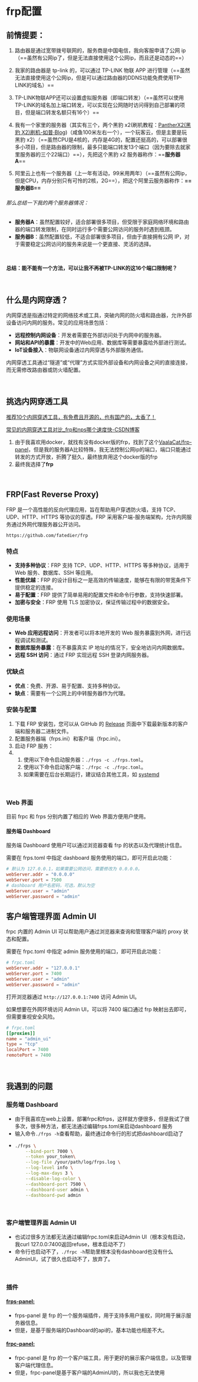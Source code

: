 # frp配置

## 前情提要：

1. 路由器是通过宽带拨号联网的，服务商是中国电信，我向客服申请了公网 ip（==虽然有公网ip了，但是无法直接使用这个公网ip，而且还是动态的==）

2. 我家的路由器是 tp-link 的，可以通过 TP-LINK 物联 APP 进行管理（==虽然无法直接使用这个公网ip，但是可以通过路由器的DDNS功能免费使用TP-LINK的域名）==
3. TP-LINK物联APP还可以设置虚拟服务器（即端口转发）（==虽然可以使用TP-LINK的域名加上端口转发，可以实现在公网随时访问得到自己部署的项目，但是端口转发名额只有16个）==

4. 我有一个家里的服务器（其实有三个，两个黑豹 x2(刷机教程：[PantherX2(黑豹 X2)刷机-如普·Blog](https://rupu.net/archives/pantherx2#wifi%E7%9B%B8%E5%85%B3))（咸鱼100米左右一个），一个玩客云，但是主要是玩黑豹 x2）（==虽然CPU是4核的，内存是4G的，配置还挺高的，可以部署很多小项目，但是路由器的限制，最多只能端口转发13个端口（因为要除去就家里服务器的三个22端口）==），先把这个黑豹 x2 服务器称作：==**服务器 A**==
5. 阿里云上也有一个服务器（上一年有活动，99米用两年）（==虽然有公网ip，但是CPU，内存分别只有可怜的2核，2G==），把这个阿里云服务器称作：**==服务器B==**

###### 那么总结一下我的两个服务器情况：

* **服务器A**：虽然配置较好，适合部署很多项目，但受限于家庭网络环境和路由器的端口转发限制，在同时运行多个需要公网访问的服务时遇到瓶颈。
* **服务器B**：虽然配置较低，不适合部署很多项目，但由于直接拥有公网 IP，对于需要稳定公网访问的服务来说是一个更直接、灵活的选择。

‍

**总结：能不能有一个方法，可以让我不再被TP-LINK的这16个端口限制呢？**

‍

## 什么是内网穿透？

内网穿透是指通过特定的网络技术或工具，突破内网的防火墙和路由器，允许外部设备访问内网的服务。常见的应用场景包括：

* **远程控制内网设备**：开发者需要在外部访问处于内网中的服务器。
* **网站和API的暴露**：开发中的Web应用、数据库等需要暴露给外部进行测试。
* **IoT设备接入**：物联网设备通过内网穿透与外部服务通信。

内网穿透工具通过“隧道”或“代理”方式实现外部设备和内网设备之间的直接连接，而无需修改路由器或防火墙配置。

‍

## 挑选内网穿透工具

[推荐10个内网穿透工具，有免费且开源的，也有国产的，太香了！](https://mp.weixin.qq.com/s/xFLPm4aPLLEvoot2sEw3Sw)

[常见的内网穿透工具对比_frp和nps哪个速度快-CSDN博客](https://blog.csdn.net/P2LINKniu/article/details/143228200)

1. 由于我喜欢用docker，就找有没有docker版的frp，找到了这个[VaalaCat/frp-panel](https://github.com/VaalaCat/frp-panel)，但是我的服务器A比较特殊，我无法控制公网ip的端口，端口只能通过转发的方式开放，折腾了挺久，最终放弃用这个docker版的frp
2. 最终我选择了**frp**

‍

## FRP(Fast Reverse Proxy)

FRP 是一个高性能的反向代理应用，旨在帮助用户穿透防火墙，支持 TCP、UDP、HTTP、HTTPS 等协议的穿透。FRP 采用客户端-服务端架构，允许内网服务通过外网代理服务器公开访问。

```
https://github.com/fatedier/frp
```

### 特点

* **支持多种协议**：FRP 支持 TCP、UDP、HTTP、HTTPS 等多种协议，适用于 Web 服务、数据库、SSH 等应用。
* **性能优越**：FRP 的设计目标之一是高效的传输速度，能够在有限的带宽条件下提供稳定的连接。
* **易于配置**：FRP 提供了简单易用的配置文件和命令行参数，支持快速部署。
* **加密与安全**：FRP 使用 TLS 加密协议，保证传输过程中的数据安全。

### 使用场景

* **Web 应用远程访问**：开发者可以将本地开发的 Web 服务暴露到外网，进行远程调试和测试。
* **数据库服务暴露**：在不暴露真实 IP 地址的情况下，安全地访问内网数据库。
* **远程 SSH 访问**：通过 FRP 实现远程 SSH 登录内网服务器。

### 优缺点

* **优点**：免费、开源、易于配置、支持多种协议。
* **缺点**：需要有一个公网上的中转服务器作为代理。

### 安装与配置

1. 下载 FRP 安装包，您可以从 GitHub 的 [Release](https://github.com/fatedier/frp/releases) 页面中下载最新版本的客户端和服务器二进制文件。
2. 配置服务器端（frps.ini）和客户端（frpc.ini）。
3. 启动 FRP 服务：
4. 1. 使用以下命令启动服务器：`./frps -c ./frps.toml`​。
    2. 使用以下命令启动客户端：`./frpc -c ./frpc.toml`​。
    3. 如果需要在后台长期运行，建议结合其他工具，如 [systemd](https://gofrp.org/zh-cn/docs/setup/systemd/)

‍

### Web 界面

目前 frpc 和 frps 分别内置了相应的 Web 界面方便用户使用。

#### 服务端 Dashboard

服务端 Dashboard 使用户可以通过浏览器查看 frp 的状态以及代理统计信息。

需要在 frps.toml 中指定 dashboard 服务使用的端口，即可开启此功能：

```toml
# 默认为 127.0.0.1，如果需要公网访问，需要修改为 0.0.0.0。
webServer.addr = "0.0.0.0"
webServer.port = 7500
# dashboard 用户名密码，可选，默认为空
webServer.user = "admin"
webServer.password = "admin"
```

## 客户端管理界面 Admin UI

frpc 内置的 Admin UI 可以帮助用户通过浏览器来查询和管理客户端的 proxy 状态和配置。

需要在 frpc.toml 中指定 admin 服务使用的端口，即可开启此功能：

```toml
# frpc.toml
webServer.addr = "127.0.0.1"
webServer.port = 7400
webServer.user = "admin"
webServer.password = "admin"
```

打开浏览器通过 `http://127.0.0.1:7400`​ 访问 Admin UI。

如果想要在外网环境访问 Admin UI，可以将 7400 端口通过 frp 映射出去即可，但需要重视安全风险。

```toml
# frpc.toml
[[proxies]]
name = "admin_ui"
type = "tcp"
localPort = 7400
remotePort = 7400
```

‍

## 我遇到的问题

### 服务端 Dashboard

* 由于我喜欢在web上设置，部署frpc和frps，这样就方便很多，但是我试了很多次，很多种方法，都无法通过编辑frps.toml来启动dashboard 服务
* 输入命令`./frps -h`​查看帮助，最终通过命令行的形式把dashboard启动了
* ```bash
  ./frps \
      --bind-port 7000 \
      --token your_token\
      --log-file /your/path/log/frps.log \
      --log-level info \
      --log-max-days 3 \
      --disable-log-color \
      --dashboard-port 7500 \
      --dashboard-user admin \
      --dashboard-pwd admin
  ```

‍

### 客户端管理界面 Admin UI

* 也试过很多方法都无法通过编辑frpc.toml来启动Admin UI（根本没有启动，我curl 127.0.0:7400返回refuse，根本启动不了）
* 命令行也启动不了，`./frpc -h`​帮助里根本没有dashboard也没有什么AdminUI，试了很久也启动不了，放弃了。

‍

### 插件

#### [frps-panel: ](https://github.com/yhl452493373/frps-panel)

* frps-panel 是 frp 的一个服务端插件，用于支持多用户鉴权，同时用于展示服务器信息。
* 但是，是基于服务端的Dashboard的api的，基本功能也相差不大。

#### [frpc-panel: ](https://github.com/yhl452493373/frpc-panel)

* frpc-panel 是 frp 的一个客户端工具，用于更好的展示客户端信息，以及管理客户端代理信息。
* 但是，frpc-panel是基于客户端的AdminUI的，所以我也无法使用

‍

